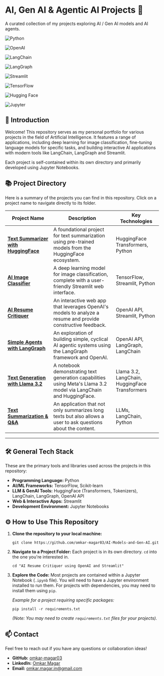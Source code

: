 # AI, Gen AI & Agentic AI Projects 🤖

A curated collection of my projects exploring AI /  Gen AI models and AI agents.

![Python](https://img.shields.io/badge/Python-3.9%2B-blue?logo=python&logoColor=white) 

![OpenAI](https://img.shields.io/badge/OpenAI-API-412991?logo=openai)

![LangChain](https://img.shields.io/badge/LangChain-b039cf)

![LangGraph](https://img.shields.io/badge/LangGraph-8A2BE2)

![Streamlit](https://img.shields.io/badge/Streamlit-blue?logo=streamlit)

![TensorFlow](https://img.shields.io/badge/TensorFlow-2.x-FF6F00?logo=tensorflow)

![Hugging Face](https://img.shields.io/badge/%F0%9F%A4%97%20Hugging%20Face-Transformers-yellow)

![Jupyter](https://img.shields.io/badge/Jupyter-Notebook-orange?logo=jupyter)


## 👋 Introduction

Welcome! This repository serves as my personal portfolio for various projects in the field of Artificial Intelligence. It features a range of applications, including deep learning for image classification, fine-tuning language models for specific tasks, and building interactive AI applications with modern tools like LangChain, LangGraph and Streamlit.

Each project is self-contained within its own directory and primarily developed using Jupyter Notebooks.

## 📚 Project Directory

Here is a summary of the projects you can find in this repository. Click on a project name to navigate directly to its folder.

| Project Name                                                                                        | Description                                                                                                   | Key Technologies                                 |
| --------------------------------------------------------------------------------------------------- | ------------------------------------------------------------------------------------------------------------- | ------------------------------------------------ |
| **[Text Summarizer with HuggingFace ](https://github.com/omkar-magar03/AI-Models-and-Gen-AI/tree/main/1.%20Text%20Summarization%20using%20HuggingFace%20Transformers)** | A foundational project for text summarization using pre-trained models from the HuggingFace ecosystem.      | HuggingFace Transformers, Python                 |
| **[AI Image Classifier](https://github.com/omkar-magar03/AI-Models-and-Gen-AI/tree/main/2.%20AI%20Image%20Classifier%20using%20TensorFlow%20%26%20Streamlit)**        | A deep learning model for image classification, complete with a user-friendly Streamlit web interface.        | TensorFlow, Streamlit, Python             |
| **[AI Resume Critiquer](https://github.com/omkar-magar03/AI-Models-and-Gen-AI/tree/main/3.%20AI%20Resume%20Critiquer%20using%20OpenAI%20and%20Streamlit)**         | An interactive web app that leverages OpenAI's models to analyze a resume and provide constructive feedback. | OpenAI API, Streamlit, Python                    |
| **[Simple Agents with LangGraph](https://github.com/omkar-magar03/AI-Models-and-Gen-AI/tree/main/Simple%20Agents%20using%20OpenAI(API)%20%2B%20LangGraph)**          | An exploration of building simple, cyclical AI agentic systems using the LangGraph framework and OpenAI.      | OpenAI API, LangGraph, LangChain                 |
| **[Text Generation with Llama 3.2](https://github.com/omkar-magar03/AI-Models-and-Gen-AI/tree/main/Text%20Generation%20using%20Meta%20Llama%203.2%2C%20LangChain%20and%20HuggingFace)** | A notebook demonstrating text generation capabilities using Meta's Llama 3.2 model via LangChain and HuggingFace. | Llama 3.2, LangChain, HuggingFace Transformers   |
| **[Text Summarization & Q&A](https://github.com/omkar-magar03/AI-Models-and-Gen-AI/tree/main/Text%20Summarization%20with%20Q%26A)**                                  | An application that not only summarizes long texts but also allows a user to ask questions about the content. | LLMs, LangChain, Python                          |


---

## 🛠️ General Tech Stack

These are the primary tools and libraries used across the projects in this repository:

*   **Programming Language:** Python
*   **AI/ML Frameworks:** TensorFlow, Scikit-learn
*   **LLM & GenAI Tools:** HuggingFace (Transformers, Tokenizers), LangChain, LangGraph, OpenAI API
*   **Web & Interactive Apps:** Streamlit
*   **Development Environment:** Jupyter Notebooks

## ⚙️ How to Use This Repository

1.  **Clone the repository to your local machine:**
    ```
    git clone https://github.com/omkar-magar03/AI-Models-and-Gen-AI.git
    ```
2.  **Navigate to a Project Folder:**
    Each project is in its own directory. `cd` into the one you're interested in.
    ```
    cd "AI Resume Critiquer using OpenAI and Streamlit"
    ```
3.  **Explore the Code:**
    Most projects are contained within a Jupyter Notebook (`.ipynb` file). You will need to have a Jupyter environment installed to run them. For projects with dependencies, you may need to install them using `pip`.
    
    *Example for a project requiring specific packages:*
    ```
    pip install -r requirements.txt 
    ```
    *(Note: You may need to create `requirements.txt` files for your projects).*


## 📫 Contact

Feel free to reach out if you have any questions or collaboration ideas!

*   **GitHub:** [omkar-magar03](https://github.com/omkar-magar03)
*   **LinkedIn:** [Omkar Magar](https://www.linkedin.com/in/omkarmagar)
*   **Email:** omkar.magar.in@gmail.com

